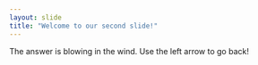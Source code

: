 ```yaml
---
layout: slide
title: "Welcome to our second slide!"
---
```

The answer is blowing in the wind.
Use the left arrow to go back!
